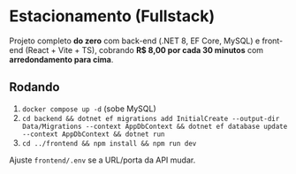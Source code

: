 # Estacionamento (Fullstack)

Projeto completo **do zero** com back-end (.NET 8, EF Core, MySQL) e front-end (React + Vite + TS), cobrando **R$ 8,00 por cada 30 minutos** com **arredondamento para cima**.

## Rodando
1. `docker compose up -d` (sobe MySQL)
2. `cd backend && dotnet ef migrations add InitialCreate --output-dir Data/Migrations --context AppDbContext && dotnet ef database update --context AppDbContext && dotnet run`
3. `cd ../frontend && npm install && npm run dev`

Ajuste `frontend/.env` se a URL/porta da API mudar.
